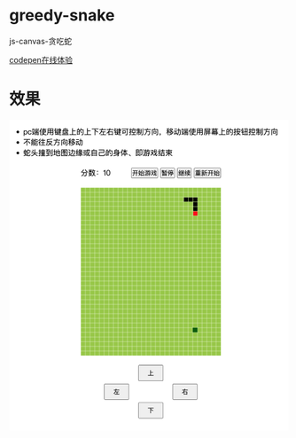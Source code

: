 # greedy-snake
js-canvas-贪吃蛇

[codepen在线体验](https://codepen.io/xintianyou0709/pen/ExGWBPa)

# 效果
![](./demo.png)
